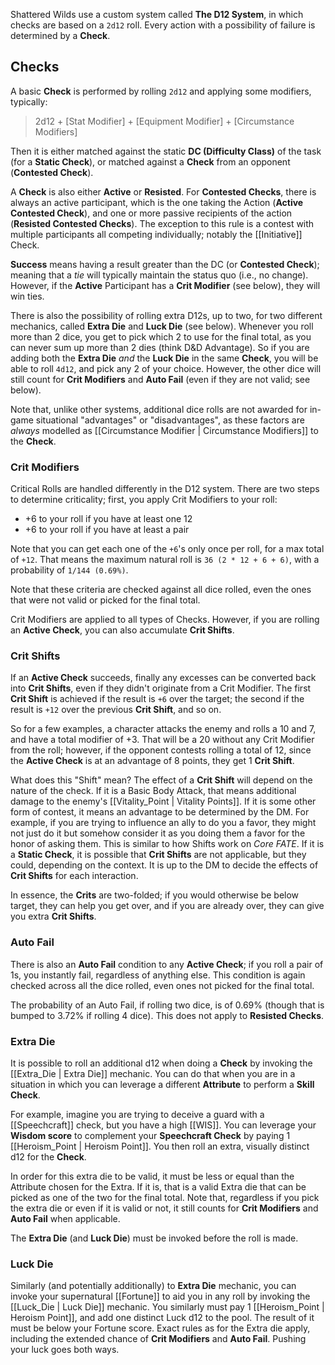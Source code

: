Shattered Wilds use a custom system called **The D12 System**, in which checks are based on a `2d12` roll. Every action with a possibility of failure is determined by a **Check**.

## Checks

A basic **Check** is performed by rolling `2d12` and applying some modifiers, typically:

> 2d12 + [Stat Modifier] + [Equipment Modifier] + [Circumstance Modifiers]

Then it is either matched against the static **DC (Difficulty Class)** of the task (for a **Static Check**), or matched against a **Check** from an opponent (**Contested Check**).

A **Check** is also either **Active** or **Resisted**. For **Contested Checks**, there is always an active participant, which is the one taking the Action (**Active Contested Check**), and one or more passive recipients of the action (**Resisted Contested Checks**). The exception to this rule is a contest with multiple participants all competing individually; notably the [[Initiative]] Check.

**Success** means having a result greater than the DC (or **Contested Check**); meaning that a _tie_ will typically maintain the status quo (i.e., no change). However, if the **Active** Participant has a **Crit Modifier** (see below), they will win ties.

There is also the possibility of rolling extra D12s, up to two, for two different mechanics, called **Extra Die** and **Luck Die** (see below). Whenever you roll more than 2 dice, you get to pick which 2 to use for the final total, as you can never sum up more than 2 dies (think D&D Advantage). So if you are adding both the **Extra Die** _and_ the **Luck Die** in the same **Check**, you will be able to roll `4d12`, and pick any 2 of your choice. However, the other dice will still count for **Crit Modifiers** and **Auto Fail** (even if they are not valid; see below).

 Note that, unlike other systems, additional dice rolls are not awarded for in-game situational "advantages" or "disadvantages", as these factors are _always_ modelled as [[Circumstance Modifier | Circumstance Modifiers]] to the **Check**.

### Crit Modifiers

Critical Rolls are handled differently in the D12 system. There are two steps to determine criticality; first, you apply Crit Modifiers to your roll:

* +6 to your roll if you have at least one 12
* +6 to your roll if you have at least a pair

Note that you can get each one of the `+6`'s only once per roll, for a max total of `+12`. That means the maximum natural roll is `36 (2 * 12 + 6 + 6)`, with a probability of `1/144 (0.69%)`.

Note that these criteria are checked against all dice rolled, even the ones that were not valid or picked for the final total.

Crit Modifiers are applied to all types of Checks. However, if you are rolling an **Active Check**, you can also accumulate **Crit Shifts**.

### Crit Shifts

If an **Active Check** succeeds, finally any excesses can be converted back into **Crit Shifts**, even if they didn't originate from a Crit Modifier. The first **Crit Shift** is achieved if the result is `+6` over the target; the second if the result is `+12` over the previous **Crit Shift**, and so on.

So for a few examples, a character attacks the enemy and rolls a 10 and 7, and have a total modifier of +3. That will be a 20 without any Crit Modifier from the roll; however, if the opponent contests rolling a total of 12, since the **Active Check** is at an advantage of 8 points, they get 1 **Crit Shift**.

What does this "Shift" mean? The effect of a **Crit Shift** will depend on the nature of the check. If it is a Basic Body Attack, that means additional damage to the enemy's [[Vitality_Point | Vitality Points]]. If it is some other form of contest, it means an advantage to be determined by the DM. For example, if you are trying to influence an ally to do you a favor, they might not just do it but somehow consider it as you doing them a favor for the honor of asking them. This is similar to how Shifts work on _Core FATE_. If it is a **Static Check**, it is possible that **Crit Shifts** are not applicable, but they could, depending on the context. It is up to the DM to decide the effects of **Crit Shifts** for each interaction.

In essence, the **Crits** are two-folded; if you would otherwise be below target, they can help you get over, and if you are already over, they can give you extra **Crit Shifts**.

### Auto Fail

There is also an **Auto Fail** condition to any **Active Check**; if you roll a pair of 1s, you instantly fail, regardless of anything else. This condition is again checked across all the dice rolled, even ones not picked for the final total.

The probability of an Auto Fail, if rolling two dice, is of 0.69% (though that is bumped to 3.72% if rolling 4 dice). This does not apply to **Resisted Checks**.

### Extra Die

It is possible to roll an additional d12 when doing a **Check** by invoking the [[Extra_Die | Extra Die]] mechanic. You can do that when you are in a situation in which you can leverage a different **Attribute** to perform a **Skill Check**.

For example, imagine you are trying to deceive a guard with a [[Speechcraft]] check, but you have a high [[WIS]]. You can leverage your **Wisdom score** to complement your **Speechcraft Check** by paying 1 [[Heroism_Point | Heroism Point]]. You then roll an extra, visually distinct d12 for the **Check**.

In order for this extra die to be valid, it must be less or equal than the Attribute chosen for the Extra. If it is, that is a valid Extra die that can be picked as one of the two for the final total. Note that, regardless if you pick the extra die or even if it is valid or not, it still counts for **Crit Modifiers** and **Auto Fail** when applicable.

The **Extra Die** (and **Luck Die**) must be invoked before the roll is made.

### Luck Die

Similarly (and potentially additionally) to **Extra Die** mechanic, you can invoke your supernatural [[Fortune]] to aid you in any roll by invoking the [[Luck_Die | Luck Die]] mechanic. You similarly must pay 1 [[Heroism_Point | Heroism Point]], and add one distinct Luck d12 to the pool. The result of it must be below your Fortune score. Exact rules as for the Extra die apply, including the extended chance of **Crit Modifiers** and **Auto Fail**. Pushing your luck goes both ways.
